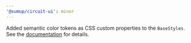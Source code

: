 ```yaml
---
'@sumup/circuit-ui': minor
---
```


Added semantic color tokens as CSS custom properties to the `BaseStyles`. See the [documentation](https://circuit.sumup.com/?path=/docs/features-theme--page) for details.
